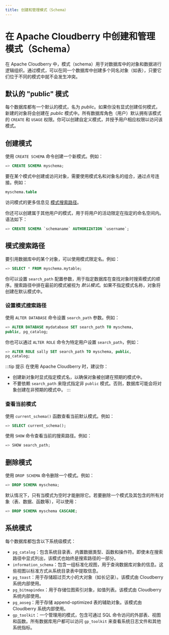 ```yaml
---
title: 创建和管理模式（Schema）
---
```


# 在 Apache Cloudberry 中创建和管理模式（Schema）

在 Apache Cloudberry 中，模式（schema）用于对数据库中的对象和数据进行逻辑组织。通过模式，可以在同一个数据库中创建多个同名对象（如表），只要它们位于不同的模式中就不会发生冲突。

## 默认的 "public" 模式

每个数据库都有一个默认的模式，名为 *public*。如果你没有显式创建任何模式，新建的对象将会创建在 *public* 模式中。所有数据库角色（用户）默认拥有该模式的 `CREATE` 和 `USAGE` 权限。你可以创建自定义模式，并授予用户相应权限以访问该模式。

## 创建模式

使用 `CREATE SCHEMA` 命令创建一个新模式。例如：

```sql
=> CREATE SCHEMA myschema;
```

要在某个模式中创建或访问对象，需要使用模式名和对象名的组合，通过点号连接。例如：

```sql
myschema.table
```

访问模式的更多信息见 [模式搜索路径](#schema-search-paths)。

你还可以创建属于其他用户的模式，用于将用户的活动限定在指定的命名空间内。语法如下：

```sql
=> CREATE SCHEMA `schemaname` AUTHORIZATION `username`;
```

## 模式搜索路径

要引用数据库中的某个对象，可以使用模式限定名。例如：

```sql
=> SELECT * FROM myschema.mytable;
```

你可以设置 `search_path` 配置参数，用于指定数据库在查找对象时搜索模式的顺序。搜索路径中排在最前的模式被视为 *默认模式*。如果不指定模式名称，对象将创建在默认模式中。

### 设置模式搜索路径

使用 `ALTER DATABASE` 命令设置 `search_path` 参数。例如：

```sql
=> ALTER DATABASE mydatabase SET search_path TO myschema, 
public, pg_catalog;
```

你也可以通过 `ALTER ROLE` 命令为特定用户设置 `search_path`，例如：

```sql
=> ALTER ROLE sally SET search_path TO myschema, public, 
pg_catalog;
```

:::tip 提示
在使用 Apache Cloudberry 时，建议你：

- 创建新对象时显式指定模式名，以确保对象被创建在预期的模式中。
- 不要依赖 `search_path` 来隐式指定非 `public` 模式。否则，数据库可能会将对象创建在非预期的模式中。
:::

### 查看当前模式

使用 `current_schema()` 函数查看当前默认模式。例如：

```sql
=> SELECT current_schema();
```

使用 `SHOW` 命令查看当前的搜索路径。例如：

```sql
=> SHOW search_path;
```

## 删除模式

使用 `DROP SCHEMA` 命令删除一个模式。例如：

```sql
=> DROP SCHEMA myschema;
```

默认情况下，只有当模式为空时才能删除它。若要删除一个模式及其包含的所有对象（表、数据、函数等），可以使用：

```sql
=> DROP SCHEMA myschema CASCADE;
```

## 系统模式

每个数据库都包含以下系统级模式：

- `pg_catalog`：包含系统目录表、内置数据类型、函数和操作符。即使未在搜索路径中显式列出，该模式也始终是搜索路径的一部分。
- `information_schema`：包含一组标准化视图，用于查询数据库对象的信息。这些视图以标准方式从系统目录表中提取信息。
- `pg_toast`：用于存储超过页大小的大对象（如长记录）。该模式由 Cloudberry 系统内部使用。
- `pg_bitmapindex`：用于存储位图索引对象，如值列表。该模式由 Cloudberry 系统内部使用。
- `pg_aoseg`：用于存储 append-optimized 表的辅助对象。该模式由 Cloudberry 系统内部使用。
- `gp_toolkit`：一个管理用的模式，包含可通过 SQL 命令访问的外部表、视图和函数。所有数据库用户都可以访问 `gp_toolkit` 来查看系统日志文件和其他系统指标。
